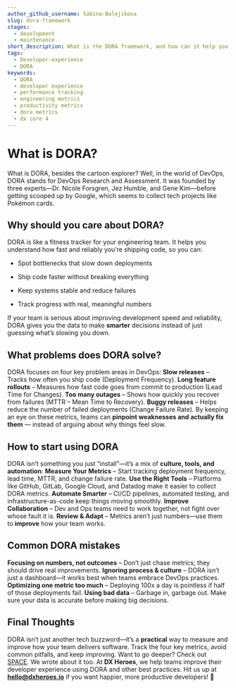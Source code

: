 ```yaml
---
author_github_username: Sabina-Balejikova
slug: dora-framework
stages:
  - development
  - maintenance
short_description: What is the DORA framework, and how can it help you measure developer experience?
tags:
  - Developer-experience
  - DORA
keywords:
  - DORA
  - developer experience
  - performance tracking
  - engineering metrics
  - productivity metrics
  - dora metrics
  - dx core 4
---
```


# What is DORA?
What is DORA, besides the cartoon explorer? Well, in the world of DevOps, DORA stands for DevOps Research and Assessment. It was founded by three experts—Dr. Nicole Forsgren, Jez Humble, and Gene Kim—before getting scooped up by Google, which seems to collect tech projects like Pokémon cards.

## Why should you care about DORA?
DORA is like a fitness tracker for your engineering team. It helps you understand how fast and reliably you’re shipping code, so you can:

- Spot bottlenecks that slow down deployments

- Ship code faster without breaking everything

- Keep systems stable and reduce failures

- Track progress with real, meaningful numbers

If your team is serious about improving development speed and reliability, DORA gives you the data to make **smarter** decisions instead of just guessing what’s slowing you down.

## What problems does DORA solve?
DORA focuses on four key problem areas in DevOps:
**Slow releases** – Tracks how often you ship code (Deployment Frequency).
**Long feature rollouts** – Measures how fast code goes from commit to production (Lead Time for Changes).
**Too many outages** – Shows how quickly you recover from failures (MTTR – Mean Time to Recovery).
**Buggy releases** – Helps reduce the number of failed deployments (Change Failure Rate).
By keeping an eye on these metrics, teams can **pinpoint weaknesses and actually fix them** — instead of arguing about why things feel slow.

## How to start using DORA
DORA isn’t something you just “install”—it’s a mix of **culture, tools, and automation**:
**Measure Your Metrics** – Start tracking deployment frequency, lead time, MTTR, and change failure rate.
**Use the Right Tools** – Platforms like GitHub, GitLab, Google Cloud, and Datadog make it easier to collect DORA metrics.
**Automate Smarter** – CI/CD pipelines, automated testing, and infrastructure-as-code keep things moving smoothly.
**Improve Collaboration** – Dev and Ops teams need to work together, not fight over whose fault it is.
**Review & Adapt** – Metrics aren’t just numbers—use them to **improve** how your team works.

## Common DORA mistakes
**Focusing on numbers, not outcomes** – Don’t just chase metrics; they should drive real improvements.
**Ignoring process & culture** – DORA isn’t just a dashboard—it works best when teams embrace DevOps practices.
**Optimizing one metric too much** – Deploying 100x a day is pointless if half of those deployments fail.
**Using bad data** – Garbage in, garbage out. Make sure your data is accurate before making big decisions.

## Final Thoughts
DORA isn’t just another tech buzzword—it’s a **practical** way to measure and improve how your team delivers software. Track the four key metrics, avoid common pitfalls, and keep improving.
Want to go deeper? Check out [SPACE](/practices/space-framework). We wrote about it too.
At **DX Heroes**, we help teams improve their developer experience using DORA and other best practices. Hit us up at **hello@dxheroes.io** if you want happier, more productive developers! 🚀

